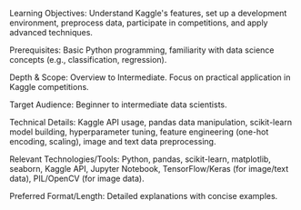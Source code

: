 Learning Objectives: Understand Kaggle's features, set up a development environment, preprocess data, participate in competitions, and apply advanced techniques.

Prerequisites: Basic Python programming, familiarity with data science concepts (e.g., classification, regression).

Depth & Scope: Overview to Intermediate. Focus on practical application in Kaggle competitions.

Target Audience: Beginner to intermediate data scientists.

Technical Details: Kaggle API usage, pandas data manipulation, scikit-learn model building, hyperparameter tuning, feature engineering (one-hot encoding, scaling), image and text data preprocessing.

Relevant Technologies/Tools: Python, pandas, scikit-learn, matplotlib, seaborn, Kaggle API, Jupyter Notebook, TensorFlow/Keras (for image/text data), PIL/OpenCV (for image data).

Preferred Format/Length: Detailed explanations with concise examples.

